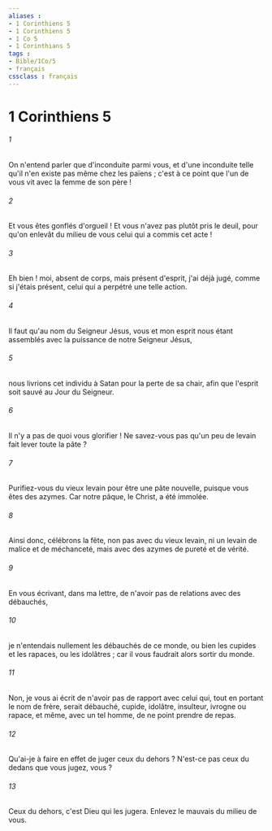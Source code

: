 ```yaml
---
aliases : 
- 1 Corinthiens 5
- 1 Corinthiens 5
- 1 Co 5
- 1 Corinthians 5
tags : 
- Bible/1Co/5
- français
cssclass : français
---
```


# 1 Corinthiens 5

###### 1
On n'entend parler que d'inconduite parmi vous, et d'une inconduite telle qu'il n'en existe pas même chez les païens ; c'est à ce point que l'un de vous vit avec la femme de son père ! 
###### 2
Et vous êtes gonflés d'orgueil ! Et vous n'avez pas plutôt pris le deuil, pour qu'on enlevât du milieu de vous celui qui a commis cet acte ! 
###### 3
Eh bien ! moi, absent de corps, mais présent d'esprit, j'ai déjà jugé, comme si j'étais présent, celui qui a perpétré une telle action. 
###### 4
Il faut qu'au nom du Seigneur Jésus, vous et mon esprit nous étant assemblés avec la puissance de notre Seigneur Jésus, 
###### 5
nous livrions cet individu à Satan pour la perte de sa chair, afin que l'esprit soit sauvé au Jour du Seigneur. 
###### 6
Il n'y a pas de quoi vous glorifier ! Ne savez-vous pas qu'un peu de levain fait lever toute la pâte ? 
###### 7
Purifiez-vous du vieux levain pour être une pâte nouvelle, puisque vous êtes des azymes. Car notre pâque, le Christ, a été immolée. 
###### 8
Ainsi donc, célébrons la fête, non pas avec du vieux levain, ni un levain de malice et de méchanceté, mais avec des azymes de pureté et de vérité. 
###### 9
En vous écrivant, dans ma lettre, de n'avoir pas de relations avec des débauchés, 
###### 10
je n'entendais nullement les débauchés de ce monde, ou bien les cupides et les rapaces, ou les idolâtres ; car il vous faudrait alors sortir du monde. 
###### 11
Non, je vous ai écrit de n'avoir pas de rapport avec celui qui, tout en portant le nom de frère, serait débauché, cupide, idolâtre, insulteur, ivrogne ou rapace, et même, avec un tel homme, de ne point prendre de repas. 
###### 12
Qu'ai-je à faire en effet de juger ceux du dehors ? N'est-ce pas ceux du dedans que vous jugez, vous ? 
###### 13
Ceux du dehors, c'est Dieu qui les jugera. Enlevez le mauvais du milieu de vous. 
